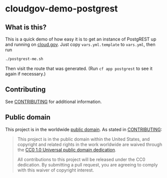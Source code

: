 # cloudgov-demo-postgrest

## What is this?

This is a quick demo of how easy it is to get an instance of PostgREST up and running on [cloud.gov](https://cloud.gov). Just copy `vars.yml.template` to `vars.yml`, then run 

```sh
./postgrest-me.sh
```

Then visit the route that was generated. (Run `cf app postgrest` to see it again if necessary.)

## Contributing

See [CONTRIBUTING](CONTRIBUTING.md) for additional information.

## Public domain

This project is in the worldwide [public domain](LICENSE.md). As stated in [CONTRIBUTING](CONTRIBUTING.md):

> This project is in the public domain within the United States, and copyright and related rights in the work worldwide are waived through the [CC0 1.0 Universal public domain dedication](https://creativecommons.org/publicdomain/zero/1.0/).
>
> All contributions to this project will be released under the CC0 dedication. By submitting a pull request, you are agreeing to comply with this waiver of copyright interest.
